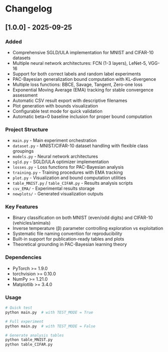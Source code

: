 # Changelog

## [1.0.0] - 2025-09-25

### Added
- Comprehensive SGLD/ULA implementation for MNIST and CIFAR-10 datasets
- Multiple neural network architectures: FCN (1-3 layers), LeNet-5, VGG-16
- Support for both correct labels and random label experiments
- PAC-Bayesian generalization bound computation with KL-divergence
- Multiple loss functions: BBCE, Savage, Tangent, Zero-one loss
- Exponential Moving Average (EMA) tracking for stable convergence assessment
- Automatic CSV result export with descriptive filenames
- Plot generation with bounds visualization
- Configurable test mode for quick validation
- Automatic beta=0 baseline inclusion for proper bound computation

### Project Structure
- `main.py` - Main experiment orchestration
- `dataset.py` - MNIST/CIFAR-10 dataset handling with flexible class groupings  
- `models.py` - Neural network architectures
- `sgld.py` - SGLD/ULA optimizer implementation
- `losses.py` - Loss functions for PAC-Bayesian analysis
- `training.py` - Training procedures with EMA tracking
- `plot.py` - Visualization and bound computation utilities
- `table_MNIST.py` / `table_CIFAR.py` - Results analysis scripts
- `csv_EMA/` - Experimental results storage
- `newplots/` - Generated visualization outputs

### Key Features
- Binary classification on both MNIST (even/odd digits) and CIFAR-10 (vehicles/animals)
- Inverse temperature (β) parameter controlling exploration vs exploitation
- Systematic file naming convention for reproducibility
- Built-in support for publication-ready tables and plots
- Theoretical grounding in PAC-Bayesian learning theory

### Dependencies
- PyTorch >= 1.9.0
- torchvision >= 0.10.0  
- NumPy >= 1.21.0
- Matplotlib >= 3.4.0

### Usage
```bash
# Quick test
python main.py  # with TEST_MODE = True

# Full experiment  
python main.py  # with TEST_MODE = False

# Generate analysis tables
python table_MNIST.py
python table_CIFAR.py
```

